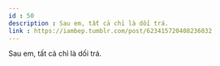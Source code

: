 ```yaml
---
id : 50
description : Sau em, tất cả chỉ là dối trá.
link : https://iambep.tumblr.com/post/623415720408236032
---
```


Sau em, tất cả chỉ là dối trá.